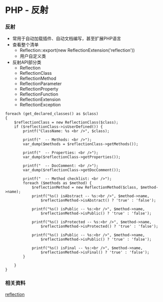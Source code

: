 PHP - 反射
==================

### 反射
* 常用于自动加载插件、自动文档编写，甚至扩展PHP语言
* 查看整个清单
  - Reflection::export(new ReflectionExtension('reflection'))
  - 用户自定义类
* 反射API部分类
  - Reflection
  - ReflectionClass
  - ReflectionMethod
  - ReflectionParameter
  - ReflectionProperty
  - ReflectionFunction
  - ReflectionExtension
  - ReflectionException  
  
```
foreach (get_declared_classes() as $class)
{
    $reflectionClass = new ReflectionClass($class);
    if ($reflectionClass->isUserDefined()) {
        printf("ClassName: %s <br />", $class);

        printf("  -- Methods: <br />");
        var_dump($methods = $reflectionClass->getMethods());

        printf("  -- Properties: <br />");
        var_dump($reflectionClass->getProperties());

        printf("  -- DocComment: <br />");
        var_dump($reflectionClass->getDocComment());

        printf("  -- Method checklist: <br />");
        foreach ($methods as $method) {
            $reflectionMethod = new ReflectionMethod($class, $method->name);
            printf("%s() isAbstract -- %s:<br />", $method->name,
                $reflectionMethod->isAbstract() ? 'true' : 'false');

            printf("%s() isPublic -- %s:<br />", $method->name,
                $reflectionMethod->isPublic() ? 'true' : 'false');

            printf("%s() isProtected -- %s:<br />", $method->name,
                $reflectionMethod->isProtected() ? 'true' : 'false');

            printf("%s() isPublic -- %s:<br />", $method->name,
                $reflectionMethod->isPublic() ? 'true' : 'false');

            printf("%s() isFinal -- %s:<br />", $method->name,
                $reflectionMethod->isFinal() ? 'true' : 'false');
        }

    }
}
```


### 相关资料
[reflection](http://www.php.net/language.oop5.reflectionisUserDefined)